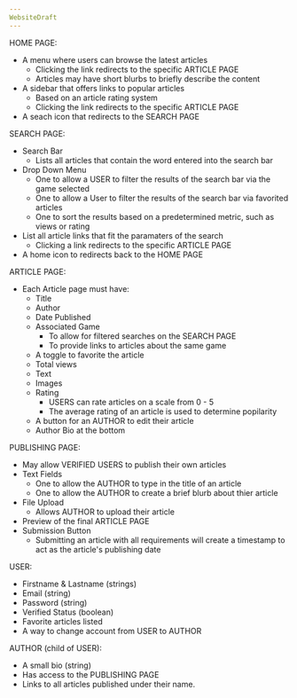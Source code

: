 ```yaml
---
WebsiteDraft
---
```

HOME PAGE:
* A menu where users can browse the latest articles
  - Clicking the link redirects to the specific ARTICLE PAGE
  - Articles may have short blurbs to briefly describe the content
* A sidebar that offers links to popular articles
  - Based on an article rating system
  - Clicking the link redirects to the specific ARTICLE PAGE
* A seach icon that redirects to the SEARCH PAGE

SEARCH PAGE:
* Search Bar
  - Lists all articles that contain the word entered into the search bar
* Drop Down Menu
  - One to allow a USER to filter the results of the search bar via the game selected
  - One to allow a User to filter the results of the search bar via favorited articles
  - One to sort the results based on a predetermined metric, such as views or rating
* List all article links that fit the paramaters of the search
  - Clicking a link redirects to the specific ARTICLE PAGE
* A home icon to redirects back to the HOME PAGE

ARTICLE PAGE:
* Each Article page must have:
  - Title
  - Author
  - Date Published
  - Associated Game
    - To allow for filtered searches on the SEARCH PAGE
    - To provide links to articles about the same game
  - A toggle to favorite the article
  - Total views
  - Text
  - Images
  - Rating
    - USERS can rate articles on a scale from 0 - 5
    - The average rating of an article is used to determine popilarity
  - A button for an AUTHOR to edit their article
  - Author Bio at the bottom

PUBLISHING PAGE:
* May allow VERIFIED USERS to publish their own articles
* Text Fields
  - One to allow the AUTHOR to type in the title of an article
  - One to allow the AUTHOR to create a brief blurb about thier article
* File Upload
  - Allows AUTHOR to upload their article
* Preview of the final ARTICLE PAGE
* Submission Button
  - Submitting an article with all requirements will create a timestamp to act as the article's publishing date

USER:
* Firstname & Lastname (strings)
* Email (string)
* Password (string)
* Verified Status (boolean)
* Favorite articles listed
* A way to change account from USER to AUTHOR

AUTHOR (child of USER):
* A small bio (string)
* Has access to the PUBLISHING PAGE
* Links to all articles published under their name.

